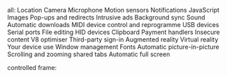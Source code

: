 all:
    Location
    Camera
    Microphone
    Motion sensors
    Notifications
    JavaScript
    Images
    Pop-ups and redirects
    Intrusive ads
    Background sync
    Sound
    Automatic downloads
    MIDI device control and reprogramme
    USB devices
    Serial ports
    File editing
    HID devices
    Clipboard
    Payment handlers
    Insecure content
    V8 optimiser
    Third-party sign-in
    Augmented reality
    Virtual reality
    Your device use
    Window management
    Fonts
    Automatic picture-in-picture
    Scrolling and zooming shared tabs
    Automatic full screen


controlled frame:

